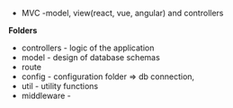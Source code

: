 - MVC -model, view(react, vue, angular) and controllers

**Folders**
- controllers - logic of the application
- model - design of database schemas
- route
- config - configuration folder => db connection,
- util - utility functions
- middleware -